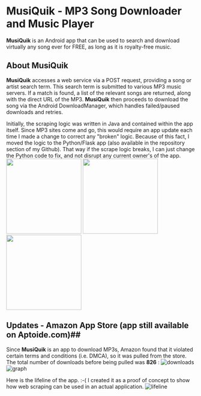 # MusiQuik - MP3 Song Downloader and Music Player #

**MusiQuik** is an Android app that can be used to search and download virtually any song ever for FREE, as long as it is royalty-free music.


## About MusiQuik ##
**MusiQuik** accesses a web service via a POST request, providing a song or artist search term. This search term is submitted to various MP3 music servers. If a match is found, a list of the relevant songs are returned, along with the direct URL of the MP3.
**MusiQuik** then proceeds to download the song via the Android DownloadManager, which handles failed/paused downloads and retries.

Initially, the scraping logic was written in Java and contained within the app itself. Since MP3 sites come and go, this would require an app update each time I made a change to correct any "broken" logic. Because of this fact, I moved the logic to the Python/Flask app (also available in the repository section of my Github). That way if the scrape logic breaks, I can just change the Python code to fix, and not disrupt any current owner's of the app. <br />
<img src="http://i.imgur.com/bVqjTXc.png" width="200" />
<img src="http://i.imgur.com/Mls33lV.png" width="200" />
<img src="http://i.imgur.com/YG6JrNf.png" width="200" />

## Updates - Amazon App Store (app still available on Aptoide.com)## 
Since **MusiQuik** is an app to download MP3s, Amazon found that it violated certain terms and conditions (i.e. DMCA), so it was pulled from the store. The total number of downloads before being pulled was **826** :
![downloads](http://i.imgur.com/oEDJt4V.png)
![graph](http://i.imgur.com/MU3ql5d.png)

Here is the lifeline of the app. :-( I created it as a proof of concept to show how web scraping can be used in an actual application.
![lifeline](http://i.imgur.com/wKbQIRm.png)

